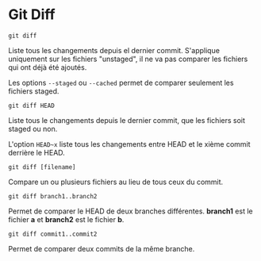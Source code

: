 # Git Diff

```
git diff
```
Liste tous les changements depuis el dernier commit. S'applique uniquement sur les fichiers "unstaged", il ne va pas comparer les fichiers qui ont déjà été ajoutés.

Les options ``--staged`` ou ``--cached`` permet de comparer seulement les fichiers staged.

```
git diff HEAD
```
Liste tous le changements depuis le dernier commit, que les fichiers soit staged ou non.

L'option ``HEAD~x`` liste tous les changements entre HEAD et le xième commit derrière le HEAD.

```
git diff [filename]
```
Compare un ou plusieurs fichiers au lieu de tous ceux du commit.

```
git diff branch1..branch2
```
Permet de comparer le HEAD de deux branches différentes. **branch1** est le fichier **a** et **branch2** est le fichier **b**.

```
git diff commit1..commit2
```
Permet de comparer deux commits de la même branche.
